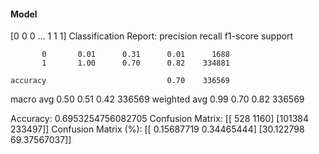 #### Model
[0 0 0 ... 1 1 1]
Classification Report:
              precision    recall  f1-score   support

           0       0.01      0.31      0.01      1688
           1       1.00      0.70      0.82    334881

    accuracy                           0.70    336569
   macro avg       0.50      0.51      0.42    336569
weighted avg       0.99      0.70      0.82    336569

Accuracy: 0.6953254756082705
Confusion Matrix:
[[   528   1160]
 [101384 233497]]
Confusion Matrix (%):
[[ 0.15687719  0.34465444]
 [30.122798   69.37567037]]
